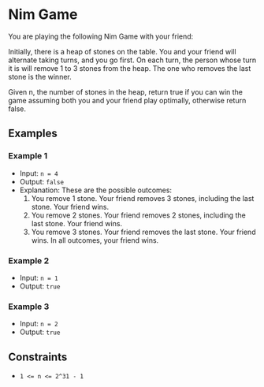 # Nim Game

You are playing the following Nim Game with your friend:

Initially, there is a heap of stones on the table. You and your friend will alternate taking turns, and you go first. On each turn, the person whose turn it is will remove 1 to 3 stones from the heap. The one who removes the last stone is the winner.

Given n, the number of stones in the heap, return true if you can win the game assuming both you and your friend play optimally, otherwise return false.

## Examples

### Example 1

- Input: `n = 4`
- Output: `false`
- Explanation:
  These are the possible outcomes:
  1. You remove 1 stone. Your friend removes 3 stones, including the last stone. Your friend wins.
  2. You remove 2 stones. Your friend removes 2 stones, including the last stone. Your friend wins.
  3. You remove 3 stones. Your friend removes the last stone. Your friend wins.
  In all outcomes, your friend wins.

### Example 2

- Input: `n = 1`
- Output: `true`

### Example 3

- Input: `n = 2`
- Output: `true`

## Constraints

- `1 <= n <= 2^31 - 1`
